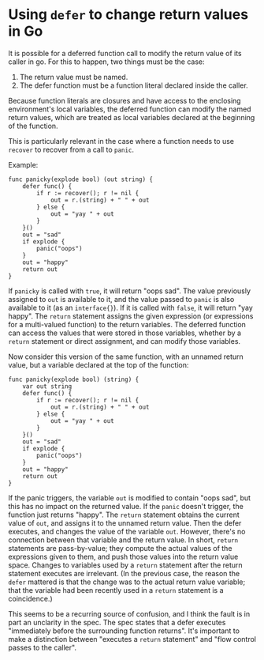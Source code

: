 # Using `defer` to change return values in Go

It is possible for a deferred function call to modify the return value
of its caller in go. For this to happen, two things must be the case:

1. The return value must be named.
2. The defer function must be a function literal declared inside
the caller.

Because function literals are closures and have access to the
enclosing environment's local variables, the deferred function can
modify the named return values, which are treated as local variables
declared at the beginning of the function.

This is particularly relevant in the case where a function needs
to use `recover` to recover from a call to `panic`.

Example:

```
func panicky(explode bool) (out string) {
	defer func() {
		if r := recover(); r != nil {
			out = r.(string) + " " + out
		} else {
			out = "yay " + out
		}
	}()
	out = "sad"
	if explode {
		panic("oops")
	}
	out = "happy"
	return out
}
```

If `panicky` is called with `true`, it will return "oops sad". The value
previously assigned to `out` is available to it, and the value passed to `panic`
is also available to it (as an `interface{}`). If it is called with `false`,
it will return "yay happy". The `return` statement assigns the
given expression (or expressions for a multi-valued function) to the
return variables. The deferred function can access the values that were
stored in those variables, whether by a `return` statement or direct
assignment, and can modify those variables.

Now consider this version of the same function, with an unnamed
return value, but a variable declared at the top of the function:

```
func panicky(explode bool) (string) {
	var out string
	defer func() {
		if r := recover(); r != nil {
			out = r.(string) + " " + out
		} else {
			out = "yay " + out
		}
	}()
	out = "sad"
	if explode {
		panic("oops")
	}
	out = "happy"
	return out
}
```

If the panic triggers, the variable `out` is modified to contain "oops
sad", but this has no impact on the returned value. If the `panic`
doesn't trigger, the function just returns "happy". The `return` statement
obtains the current value of `out`, and assigns it to the unnamed return
value. Then the defer executes, and changes the value of the variable
`out`. However, there's no connection between that variable and the return
value. In short, `return` statements are pass-by-value; they compute the
actual values of the expressions given to them, and push those values
into the return value space. Changes to variables used by a `return`
statement after the return statement executes are irrelevant. (In the
previous case, the reason the `defer` mattered is that the change was
to the actual return value variable; that the variable had been recently
used in a `return` statement is a coincidence.)

This seems to be a recurring source of confusion, and I think the fault is
in part an unclarity in the spec. The spec states that a defer executes
"immediately before the surrounding function returns". It's important
to make a distinction between "executes a `return` statement" and "flow
control passes to the caller".
